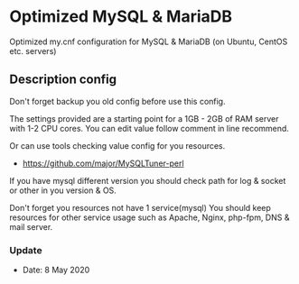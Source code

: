 # Optimized MySQL & MariaDB

Optimized my.cnf configuration for MySQL & MariaDB (on Ubuntu, CentOS etc. servers)

## Description config

Don't forget backup you old config before use this config.

The settings provided are a starting point for a 1GB - 2GB of RAM server with 1-2 CPU cores.
You can edit value follow comment in line recommend.

Or can use tools checking value config for you resources.

- https://github.com/major/MySQLTuner-perl

If you have mysql different version you should check path for log & socket or other in you version & OS.

Don't forget you resources not have 1 service(mysql)
You should keep resources for other service usage such as Apache, Nginx, php-fpm, DNS & mail server.

### Update

- Date: 8 May 2020
